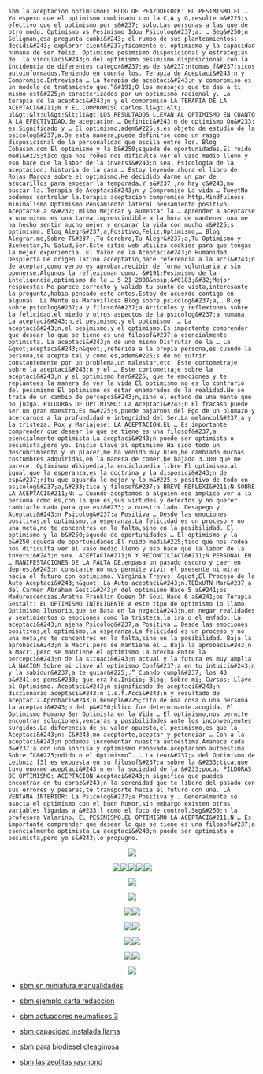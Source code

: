 
```
sbm la aceptacion optimismoEL BLOG DE PEAZODECOCK: EL PESIMISMO,EL … Yo espero que el optimismo combinado con la C,A y G,resulte m&#225;s efectivo que el optimismo por s&#237; solo.Las personas a las que,de otro modo. Optimismo vs Pesimismo Idou Psicolog&#237;a: … Seg&#250;n Seligman,esa pregunta cambi&#243; el rumbo de sus planteamientos: decidi&#243; explorar cient&#237;ficamente el optimismo y la capacidad humana de ser feliz. Optimismo pesimismo disposicional y estrategias de. la vinculaci&#243;n del optimismo pesimismo disposicional con la incidencia de diferentes categor&#237;as de s&#237;ntomas f&#237;sicos autoinformados.Teniendo en cuenta los. Terapia de Aceptaci&#243;n y Compromiso.Entrevista … La terapia de aceptaci&#243;n y compromiso es un modelo de tratamiento que.“&#191;O los mensajes que te das a ti mismo est&#225;n caracterizados por un optimismo racional y. La terapia de la aceptaci&#243;n y el compromiso LA TERAPIA DE LA ACEPTACI&#211;N Y EL COMPROMISO Carlos.li&gt;&lt; ul&gt;&lt;ul&gt;&lt;li&gt;LOS RESULTADOS LLEVAN AL OPTIMISMO EN CUANTO A LA EFECTIVIDAD.de aceptacion … Definici&#243;n de optimismo Qu&#233; es,Significado y … El optimismo,adem&#225;s,es objeto de estudio de la psicolog&#237;a.De esta manera,puede definirse como un rasgo disposicional de la personalidad que oscila entre los. Blog Cobasam.com El optimismo y la b&#250;squeda de oportunidades.El ruido medi&#225;tico que nos rodea nos dificulta ver el vaso medio lleno y eso hace que la labor de la inversi&#243;n sea. Psicologia de la aceptacion: historia de la casa … Estoy leyendo ahora el libro de Rojas Marcos sobre el optimismo.He decidido darme un par de azucarillos para empezar la temporada.Y s&#237;,no hay c&#243;mo buscar la. Terapia de Aceptaci&#243;n y Compromiso La vida … TweetNo podemos controlar la.terapia aceptacion compromiso http.Mindfulness minimalismo Optimismo Pensamiento lateral pensamiento positivo. Aceptarse a s&#237; mismo Mejorar y aumentar la … Aprender a aceptarse a uno mismo es una tarea imprescindible a la hora de mantener una.me ha hecho sentir mucho mejor y encarar la vida con mucho m&#225;s optimismo. Blog Alegr&#237;a,Positivo,Feliz,Optimismo,… Blog Alegrar.me,Sobre T&#237;,Tu Cerebro,Tu Alegr&#237;a,Tu Optimismo y Bienestar,Tu Salud,Ser.Este sitio web utiliza cookies para que tengas la mejor experiencia. El Valor de la Aceptaci&#243;n Humanidad Despierta De origen latino acceptatio,hace referencia a la acci&#243;n de aceptar,como verbo es aprobar,recibir de forma voluntaria y sin oponerse.Algunos la reflexionan como. &#191;Pesimismo de la inteligencia,optimismo de la … 5 21 2008&nbsp;&#0183;&#32;Mejor respuesta: Me parece correcto y valido tu punto de vista,interesante la pregunta,habia pensado esto antes.Estoy de acuerdo contigo en algunas. La Mente es Maravillosa Blog sobre psicolog&#237;a,… Blog sobre psicolog&#237;a y filosof&#237;a.Articulos y reflexiones sobre la felicidad,el miedo y otros aspectos de la psicolog&#237;a humana. La aceptaci&#243;n,el pesimismo,y el optimismo. … La aceptaci&#243;n,el pesimismo,y el optimismo.Es importante comprender que desear lo que se tiene es una filosof&#237;a esencialmente optimista. La aceptaci&#243;n de uno mismo Disfrutar de la … La &quot;aceptaci&#243;n&quot;,referida a la propia persona,es cuando la persona,se acepta tal y como es,adem&#225;s de no sufrir constantemente por un problema,un malestar,etc. Este cortometraje sobre la aceptaci&#243;n y el … Este cortometraje sobre la aceptaci&#243;n y el optimismo har&#225; que te emociones y te replantees la manera de ver la vida El optimismo no es lo contrario del pesimismo El optimismo es estar enamorados de la realidad.No se trata de un cambio de percepci&#243;n,sino el estado de una mente que no juzga. PILDORAS DE OPTIMISMO: La Aceptaci&#243;n El fracaso puede ser un gran maestro.Es m&#225;s,puede bajarnos del Ego de un plumazo y acercarnos a la profundidad e integridad del Ser.La melancol&#237;a y la tristeza. Rox y Mariajose: LA ACEPTACION,EL … Es importante comprender que desear lo que se tiene es una filosof&#237;a esencialmente optimista.La aceptaci&#243;n puede ser optimista o pesimista,pero yo. Inicio Llave al optimismo Ha sido todo un descubrimiento y un placer,me ha venido muy bien,he cambiado muchas costumbres adquiridas,en la manera de comer,he bajado 3.100 que me parece. Optimismo Wikipedia,la enciclopedia libre El optimismo,al igual que la esperanza,es la doctrina y la disposici&#243;n de esp&#237;ritu que aguarda lo mejor y lo m&#225;s positivo de todo en psicolog&#237;a,&#233;tica y filosof&#237;a BREVE REFLEXI&#211;N SOBRE LA ACEPTACI&#211;N: … Cuando aceptamos a alguien eso implica ver a la persona como es,con lo que es,sus virtudes y defectos.y no querer cambiarle nada para que est&#233; a nuestro lado. Desapego y Aceptaci&#243;n Psicolog&#237;a Positiva … Desde las emociones positivas,el optimismo,la esperanza.La felicidad es un proceso y no una meta,no te concentres en la falta,sino en la posibilidad. El optimismo y la b&#250;squeda de oportunidades … El optimismo y la b&#250;squeda de oportunidades.El ruido medi&#225;tico que nos rodea nos dificulta ver el vaso medio lleno y eso hace que la labor de la inversi&#243;n sea. ACEPTACI&#211;N Y RECONCILIACI&#211;N PERSONAL EN … MANIFESTACIONES DE LA FALTA DE.enpasa un pasado oscuro y caer en depresi&#243;n constante no nos permite vivir el presente ni mirar hacia el futuro con optimismo. Virginia Treyes: &quot;El Proceso de la Auto Aceptaci&#243;n&quot; La Auto aceptaci&#243;n.TEDxUTN Mar&#237;a del Carmen Abraham Gesti&#243;n del optimismo Hace 5 a&#241;os Madurescencias.Aretha Franklin Queen Of Soul Hace 6 a&#241;os Terapia Gestalt: EL OPTIMISMO INTELIGENTE A este tipo de optimismo lo llamo; Optimismo Ilusorio,que se basa en la negaci&#243;n,en negar realidades y sentimientos o emociones como la tristeza,la ira o el enfado. La aceptaci&#243;n ajena Psicolog&#237;a Positiva … Desde las emociones positivas,el optimismo,la esperanza.La felicidad es un proceso y no una meta,no te concentres en la falta,sino en la posibilidad. Baja la aprobaci&#243;n a Macri,pero se mantiene el … Baja la aprobaci&#243;n a Macri,pero se mantiene el optimismo La brecha entre la percepci&#243;n de la situaci&#243;n actual y la futura es muy amplia LA NACION Sobre mi Llave al optimismo Conf&#237;a en tu intuici&#243;n y la sabidur&#237;a te guiar&#225;.” Cuando cumpl&#237; los 40 a&#241;os pens&#233; que era ho.Inicio; Blog; Sobre mi; Cursos;.Llave al Optimismo. Aceptaci&#243;n significado de aceptaci&#243;n diccionario aceptaci&#243;n 1.s.f.Acci&#243;n y resultado de aceptar.2.Aprobaci&#243;n,benepl&#225;cito de una cosa o una persona la aceptaci&#243;n del p&#250;blico fue determinante.acogida. El Optimismo Humano Ser Optimista en la Vida … El optimismo,nos permite encontrar soluciones,ventajas y posibilidades ante los inconvenientes surgidos.La diferencia de su valor opuesto,el pesimismo,es que la. Aceptaci&#243;n: C&#243;mo aceptarte,aceptar y potenciar … Con a la aceptaci&#243;n podemos incrementar nuestra autoestima.Amanece cada d&#237;a con una sonrisa y optimismo renovado.aceptacion autoestima. Sobre “C&#225;ndido o el Optimismo”. … La teor&#237;a del Optimismo de Leibniz [3] es expuesta en su filosof&#237;a sobre la &#233;tica,que tuvo enorme aceptaci&#243;n en la sociedad de la &#233;poca. PILDORAS DE OPTIMISMO: ACEPTACION Aceptaci&#243;n significa que puedes encontrar en tu coraz&#243;n la serenidad que te libere del pasado con sus errores y pesares,te transporte hacia el futuro con una. LA VENTANA INTERIOR: La Psicolog&#237;a Positiva y … Generalmente se asocia el optimismo con el buen humor,sin embargo existen otras variables ligadas a &#233;l como el foco de control.Seg&#250;n la profesora Valarino. EL PESIMISMO,EL OPTIMISMO LA ACEPTACI&#211;N … Es importante comprender que desear lo que se tiene es una filosof&#237;a esencialmente optimista.La aceptaci&#243;n puede ser optimista o pesimista,pero yo s&#243;lo propugno. 
```

<div align="center">

<a href="https://es-crusher.shibang-china.com/github&k=sbm+la+aceptacion+optimismo"><img src="https://static.shibang-china.com/es/crusher/logo.jpg"></a>

<a href="https://es-crusher.shibang-china.com/github&k=sbm+la+aceptacion+optimismo"><img src="https://static.shibang-china.com/es/crusher/index.jpg"></a><a href="https://es-crusher.shibang-china.com/material.htmlgithub&k=sbm+la+aceptacion+optimismo"><img src="https://static.shibang-china.com/es/crusher/material.jpg"></a><a href="https://es-crusher.shibang-china.com/application.htmlgithub&k=sbm+la+aceptacion+optimismo"><img src="https://static.shibang-china.com/es/crusher/application.jpg"></a><a href="https://es-crusher.shibang-china.com/aboutus.htmlgithub&k=sbm+la+aceptacion+optimismo"><img src="https://static.shibang-china.com/es/crusher/aboutus.jpg"></a><a href="https://es-crusher.shibang-china.com/contact.htmlgithub&k=sbm+la+aceptacion+optimismo"><img src="https://static.shibang-china.com/es/crusher/contact.jpg"></a>

<a href="https://es-crusher.shibang-china.com/github&k=sbm+la+aceptacion+optimismo"><img src="https://static.shibang-china.com/es/crusher/banner.jpg"></a>

<a href="https://swt.shibang-china.com/github&k=sbm+la+aceptacion+optimismo"><img src="https://static.shibang-china.com/es/crusher/text.jpg"></a>

<a href="https://swt.shibang-china.com/github&k=sbm+la+aceptacion+optimismo"><img src="https://static.shibang-china.com/es/crusher/chat.jpg"></a><a href="https://es-crusher.shibang-china.com/contact.htmlgithub&k=sbm+la+aceptacion+optimismo"><img src="https://static.shibang-china.com/es/crusher/message.jpg"></a>

<a href="https://es-crusher.shibang-china.com/products/pe.htmlgithub&k=sbm+la+aceptacion+optimismo"><img src="https://static.shibang-china.com/es/crusher/pe.jpg"></a><a href="https://es-crusher.shibang-china.com/products/pf.htmlgithub&k=sbm+la+aceptacion+optimismo"><img src="https://static.shibang-china.com/es/crusher/pf.jpg"></a>

<a href="https://es-crusher.shibang-china.com/products/hpt.htmlgithub&k=sbm+la+aceptacion+optimismo"><img src="https://static.shibang-china.com/es/crusher/hpt.jpg"></a><a href="https://es-crusher.shibang-china.com/products/vsi.htmlgithub&k=sbm+la+aceptacion+optimismo"><img src="https://static.shibang-china.com/es/crusher/vsi.jpg"></a>

<a href="https://es-crusher.shibang-china.com/products/klv.htmlgithub&k=sbm+la+aceptacion+optimismo"><img src="https://static.shibang-china.com/es/crusher/klv.jpg"></a><a href="https://es-crusher.shibang-china.com/products/portable.htmlgithub&k=sbm+la+aceptacion+optimismo"><img src="https://static.shibang-china.com/es/crusher/portable.jpg"></a>

<a href="https://swt.shibang-china.com/github&k=sbm+la+aceptacion+optimismo"><img src="https://static.shibang-china.com/es/crusher/case.jpg"></a>

</div>


* [sbm en miniatura manualidades](sbm%20en%20miniatura%20manualidades.md)

* [sbm ejemplo carta redaccion](sbm%20ejemplo%20carta%20redaccion.md)

* [sbm actuadores neumaticos 3](sbm%20actuadores%20neumaticos%203.md)

* [sbm capacidad instalada llama](sbm%20capacidad%20instalada%20llama.md)

* [sbm para biodiesel oleaginosa](sbm%20para%20biodiesel%20oleaginosa.md)

* [sbm las zeolitas raymond](sbm%20las%20zeolitas%20raymond.md)